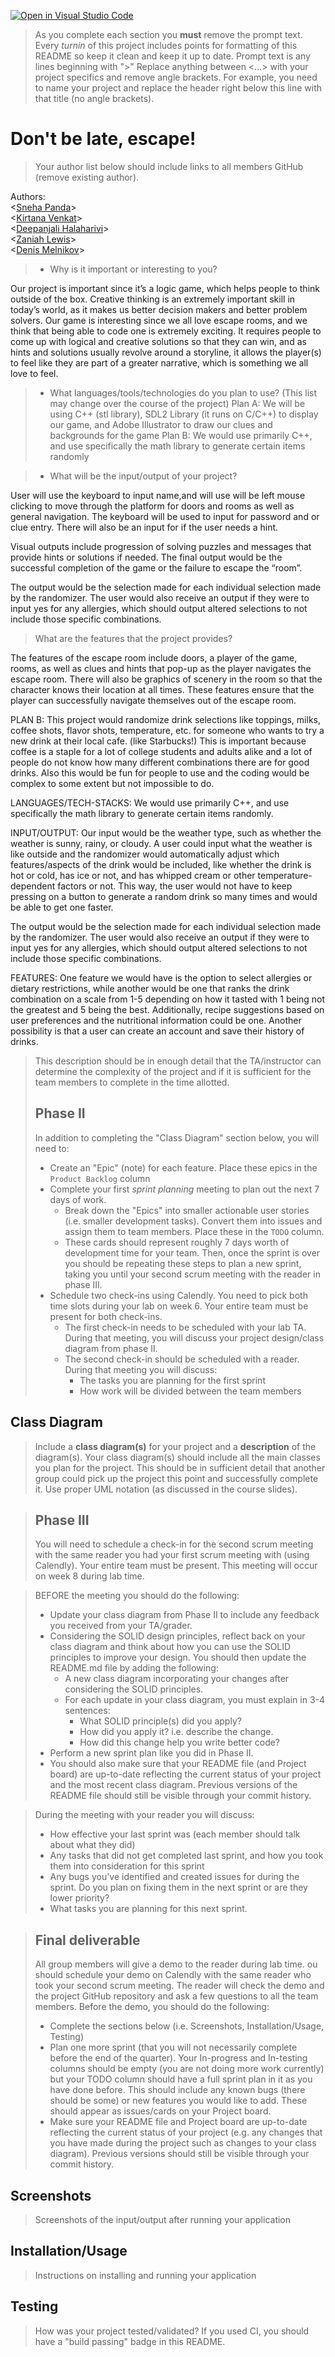 [![Open in Visual Studio Code](https://classroom.github.com/assets/open-in-vscode-c66648af7eb3fe8bc4f294546bfd86ef473780cde1dea487d3c4ff354943c9ae.svg)](https://classroom.github.com/online_ide?assignment_repo_id=9878934&assignment_repo_type=AssignmentRepo)
 > As you complete each section you **must** remove the prompt text. Every *turnin* of this project includes points for formatting of this README so keep it clean and keep it up to date. 
 > Prompt text is any lines beginning with "\>"
 > Replace anything between \<...\> with your project specifics and remove angle brackets. For example, you need to name your project and replace the header right below this line with that title (no angle brackets). 
# Don't be late, escape!
 > Your author list below should include links to all members GitHub (remove existing author).

Authors: <br>
\<[Sneha Panda](https://github.com/sneha240-panda)\> <br>
\<[Kirtana Venkat](https://github.com/kirv1234)\> <br>
\<[Deepanjali Halaharivi](https://github.com/doubleeepie)\> <br>
\<[Zaniah Lewis](https://github.com/zlewis004)\> <br>
\<[Denis Melnikov](https://github.com/deet5)\> 


 > * Why is it important or interesting to you?

Our project is important since it’s a logic game, which helps people to think outside of the box. Creative thinking is an extremely important skill in today’s world, as it makes us better decision makers and better problem solvers. Our game is interesting since we all love escape rooms, and we think that being able to code one is extremely exciting. It requires people to come up with logical and creative solutions so that they can win, and as hints and solutions usually revolve around a storyline, it allows the player(s) to feel like they are part of a greater narrative, which is something we all love to feel. 




 > * What languages/tools/technologies do you plan to use? (This list may change over the course of the project)
Plan A: We will be using C++ (stl library), SDL2 Library (it runs on C/C++) to display our game, and Adobe Illustrator to draw our clues and backgrounds for the game
Plan B: We would use primarily C++, and use specifically the math library to generate certain items randomly


 > * What will be the input/output of your project?

 User will use the keyboard to input name,and will use will be left mouse clicking to move through the platform for doors and rooms as well as general navigation. The keyboard will be used to input for password and or clue entry. There will also be an input for if the user needs a hint.

  Visual outputs include progression of solving puzzles and messages that provide hints or solutions if needed. The final output would be the successful completion of the game or the failure to escape the “room”.

The output would be the selection made for each individual selection made by the randomizer. The user would also receive an output if they were to input yes for any allergies, which should output altered selections to not include those specific combinations.

 > What are the features that the project provides?
 
The features of the escape room include doors, a player of the game, rooms, as well as clues and hints that pop-up as the player navigates the escape room. There will also be graphics of scenery in the room so that the character knows their location at all times. These features ensure that the player can successfully navigate themselves out of the escape room.

PLAN B: This project would randomize drink selections like toppings, milks, coffee shots, flavor shots, temperature, etc. for someone who wants to try a new drink at their local cafe. (like Starbucks!)
This is important because coffee is a staple for a lot of college students and adults alike and a lot of people do not know how many different combinations there are for good drinks. Also this would be fun for people to use and the coding would be complex to some extent but not impossible to do.

LANGUAGES/TECH-STACKS: We would use primarily C++, and use specifically the math library to generate certain items randomly.

INPUT/OUTPUT: Our input would be the weather type, such as whether the weather is sunny, rainy, or cloudy. A user could input what the weather is like outside and the randomizer would automatically adjust which features/aspects of the drink would be included, like whether the drink is hot or cold, has ice or not, and has whipped cream or other temperature-dependent factors or not. This way, the user would not have to keep pressing on a button to generate a random drink so many times and would be able to get one faster.

The output would be the selection made for each individual selection made by the randomizer. The user would also receive an output if they were to input yes for any allergies, which should output altered selections to not include those specific combinations.

FEATURES: One feature we would have is the option to select allergies or dietary restrictions, while another would be one that ranks the drink combination on a scale from 1-5 depending on how it tasted with 1 being not the greatest and 5 being the best. Additionally, recipe suggestions based on user preferences and the nutritional information could be one. Another possibility is that a user can create an account and save their history of drinks.  

 > This description should be in enough detail that the TA/instructor can determine the complexity of the project and if it is sufficient for the team members to complete in the time allotted. 
 > 
 > ## Phase II
 > In addition to completing the "Class Diagram" section below, you will need to:
 > * Create an "Epic" (note) for each feature. Place these epics in the `Product Backlog` column
 > * Complete your first *sprint planning* meeting to plan out the next 7 days of work.
 >   * Break down the "Epics" into smaller actionable user stories (i.e. smaller development tasks). Convert them into issues and assign them to team members. Place these in the `TODO` column.
 >   * These cards should represent roughly 7 days worth of development time for your team. Then, once the sprint is over you should be repeating these steps to plan a new sprint, taking you until your second scrum meeting with the reader in phase III.
 > * Schedule two check-ins using Calendly. You need to pick both time slots during your lab on week 6. Your entire team must be present for both check-ins.
 >   * The first check-in needs to be scheduled with your lab TA. During that meeting, you will discuss your project design/class diagram from phase II.
 >   * The second check-in should be scheduled with a reader. During that meeting you will discuss:
 >     * The tasks you are planning for the first sprint
 >     * How work will be divided between the team members
## Class Diagram
 > Include a **class diagram(s)** for your project and a **description** of the diagram(s). Your class diagram(s) should include all the main classes you plan for the project. This should be in sufficient detail that another group could pick up the project this point and successfully complete it. Use proper UML notation (as discussed in the course slides).
 
 > ## Phase III
 > You will need to schedule a check-in for the second scrum meeting with the same reader you had your first scrum meeting with (using Calendly). Your entire team must be present. This meeting will occur on week 8 during lab time.
 
 > BEFORE the meeting you should do the following:
 > * Update your class diagram from Phase II to include any feedback you received from your TA/grader.
 > * Considering the SOLID design principles, reflect back on your class diagram and think about how you can use the SOLID principles to improve your design. You should then update the README.md file by adding the following:
 >   * A new class diagram incorporating your changes after considering the SOLID principles.
 >   * For each update in your class diagram, you must explain in 3-4 sentences:
 >     * What SOLID principle(s) did you apply?
 >     * How did you apply it? i.e. describe the change.
 >     * How did this change help you write better code?
 > * Perform a new sprint plan like you did in Phase II.
 > * You should also make sure that your README file (and Project board) are up-to-date reflecting the current status of your project and the most recent class diagram. Previous versions of the README file should still be visible through your commit history.
 
> During the meeting with your reader you will discuss: 
 > * How effective your last sprint was (each member should talk about what they did)
 > * Any tasks that did not get completed last sprint, and how you took them into consideration for this sprint
 > * Any bugs you've identified and created issues for during the sprint. Do you plan on fixing them in the next sprint or are they lower priority?
 > * What tasks you are planning for this next sprint.

 
 > ## Final deliverable
 > All group members will give a demo to the reader during lab time. ou should schedule your demo on Calendly with the same reader who took your second scrum meeting. The reader will check the demo and the project GitHub repository and ask a few questions to all the team members. 
 > Before the demo, you should do the following:
 > * Complete the sections below (i.e. Screenshots, Installation/Usage, Testing)
 > * Plan one more sprint (that you will not necessarily complete before the end of the quarter). Your In-progress and In-testing columns should be empty (you are not doing more work currently) but your TODO column should have a full sprint plan in it as you have done before. This should include any known bugs (there should be some) or new features you would like to add. These should appear as issues/cards on your Project board.
 > * Make sure your README file and Project board are up-to-date reflecting the current status of your project (e.g. any changes that you have made during the project such as changes to your class diagram). Previous versions should still be visible through your commit history. 
 
 ## Screenshots
 > Screenshots of the input/output after running your application
 ## Installation/Usage
 > Instructions on installing and running your application
 ## Testing
 > How was your project tested/validated? If you used CI, you should have a "build passing" badge in this README.
 
